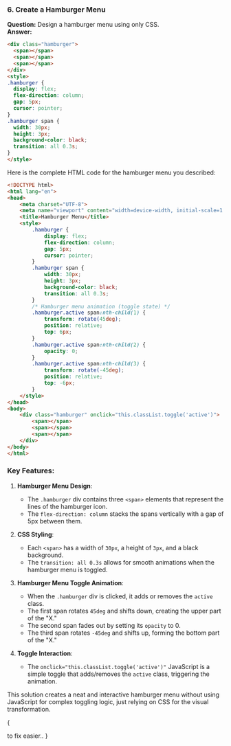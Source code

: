 

### **6. Create a Hamburger Menu**

**Question:** Design a hamburger menu using only CSS.  
**Answer:**

```html
<div class="hamburger">
  <span></span>
  <span></span>
  <span></span>
</div>
<style>
.hamburger {
  display: flex;
  flex-direction: column;
  gap: 5px;
  cursor: pointer;
}
.hamburger span {
  width: 30px;
  height: 3px;
  background-color: black;
  transition: all 0.3s;
}
</style>
```




Here is the complete HTML code for the hamburger menu you described:

```html
<!DOCTYPE html>
<html lang="en">
<head>
    <meta charset="UTF-8">
    <meta name="viewport" content="width=device-width, initial-scale=1.0">
    <title>Hamburger Menu</title>
    <style>
        .hamburger {
            display: flex;
            flex-direction: column;
            gap: 5px;
            cursor: pointer;
        }
        .hamburger span {
            width: 30px;
            height: 3px;
            background-color: black;
            transition: all 0.3s;
        }
        /* Hamburger menu animation (toggle state) */
        .hamburger.active span:nth-child(1) {
            transform: rotate(45deg);
            position: relative;
            top: 6px;
        }
        .hamburger.active span:nth-child(2) {
            opacity: 0;
        }
        .hamburger.active span:nth-child(3) {
            transform: rotate(-45deg);
            position: relative;
            top: -6px;
        }
    </style>
</head>
<body>
    <div class="hamburger" onclick="this.classList.toggle('active')">
        <span></span>
        <span></span>
        <span></span>
    </div>
</body>
</html>
```

### Key Features:

1. **Hamburger Menu Design**:
    
    - The `.hamburger` div contains three `<span>` elements that represent the lines of the hamburger icon.
    - The `flex-direction: column` stacks the spans vertically with a gap of 5px between them.
2. **CSS Styling**:
    
    - Each `<span>` has a width of `30px`, a height of `3px`, and a black background.
    - The `transition: all 0.3s` allows for smooth animations when the hamburger menu is toggled.
3. **Hamburger Menu Toggle Animation**:
    
    - When the `.hamburger` div is clicked, it adds or removes the `active` class.
    - The first span rotates `45deg` and shifts down, creating the upper part of the "X."
    - The second span fades out by setting its `opacity` to 0.
    - The third span rotates `-45deg` and shifts up, forming the bottom part of the "X."
4. **Toggle Interaction**:
    
    - The `onclick="this.classList.toggle('active')"` JavaScript is a simple toggle that adds/removes the `active` class, triggering the animation.

This solution creates a neat and interactive hamburger menu without using JavaScript for complex toggling logic, just relying on CSS for the visual transformation.


{

to fix easier.. 
}